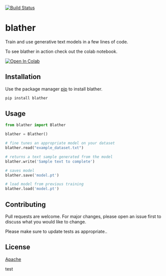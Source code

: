 [![Build Status](https://app.travis-ci.com/bigthonk/blather.svg?branch=main)](https://app.travis-ci.com/bigthonk/blather)

# blather

Train and use generative text models in a few lines of code.

To see blather in action check out the colab notebook. 

[![Open In Colab](https://colab.research.google.com/assets/colab-badge.svg)](https://colab.research.google.com/github/bigthonk/blather_demo/blob/main/BlatherDemo.ipynb)


## Installation

Use the package manager [pip](https://pip.pypa.io/en/stable/) to install blather. 
```bash
pip install blather
```

## Usage

```python
from blather import Blather

blather = Blather()

# fine tunes an appropriate model on your dataset
blather.read("example_dataset.txt")

# returns a text sample generated from the model
blather.write('Sample text to complete')

# saves model
blather.save('model.pt')

# load model from previous training
blather.load('model.pt')
```

## Contributing
Pull requests are welcome. For major changes, please open an issue first to discuss what you would like to change.

Please make sure to update tests as appropriate..

## License
[Apache](https://choosealicense.com/licenses/apache-2.0/)

test


